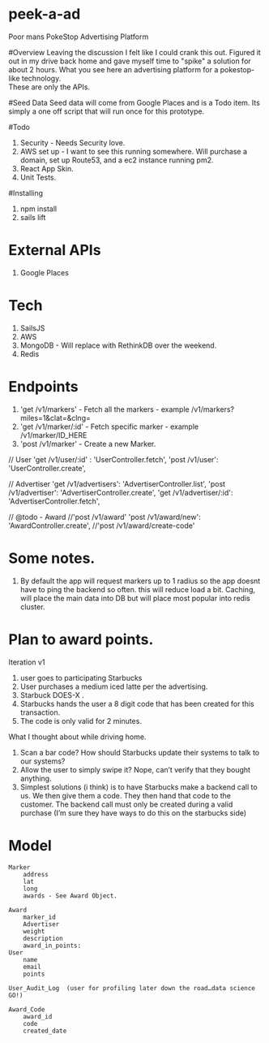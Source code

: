 # peek-a-ad

Poor mans PokeStop Advertising Platform

#Overview
Leaving the discussion I felt like I could crank this out.  Figured it out in my drive back home and gave myself time to "spike" a solution for about 2 hours.  What you see here an advertising platform for a pokestop-like technology.  
These are only the APIs.

#Seed Data
Seed data will come from Google Places and is a Todo item.  Its simply a one off script that will run once for this prototype.

#Todo
1. Security - Needs Security love.
2. AWS set up - I want to see this running somewhere.  Will purchase a domain, set up Route53, and a ec2 instance running pm2.
3. React App Skin.
4. Unit Tests.

#Installing
1. npm install
2. sails lift

# External APIs
1. Google Places

# Tech
1. SailsJS
1. AWS
1. MongoDB - Will replace with RethinkDB over the weekend.
1. Redis

# Endpoints
1. 'get /v1/markers' - Fetch all the markers - example /v1/markers?miles=1&clat=&clng=
2. 'get /v1/marker/:id' - Fetch specific marker - example /v1/marker/ID_HERE
3. 'post /v1/marker' - Create a new Marker.

  // User
  'get /v1/user/:id' : 'UserController.fetch',
  'post /v1/user': 'UserController.create',

  // Advertiser
  'get /v1/advertisers': 'AdvertiserController.list',
  'post /v1/advertiser': 'AdvertiserController.create',
  'get /v1/advertiser/:id': 'AdvertiserController.fetch',

  // @todo - Award
  //'post /v1/award'
  'post /v1/award/new': 'AwardController.create',
  //'post /v1/award/create-code'


# Some notes.
1. By default the app will request markers up to 1 radius so the app doesnt have to ping the backend so often.  this will reduce load a bit. Caching, will place the main data into DB but will place most popular into redis cluster.

# Plan to award points.
Iteration v1 
1.  user goes to participating Starbucks
2.  User purchases a medium iced latte per the advertising.
3.  Starbuck DOES-X .
4.  Starbucks hands the user a 8 digit code that has been created for this transaction.
5.  The code is only valid for 2 minutes.

What I thought about while driving home.
1.  Scan a bar code?  How should Starbucks update their systems to talk to our systems?
2.  Allow the user to simply swipe it?  Nope, can’t verify that they bought anything.
3.  Simplest solutions (i think) is to have Starbucks make a backend call to us.  We then give them a code.  They then hand that code to the customer.   The backend call must only be created during a valid purchase (I’m sure they have ways to do this on the starbucks side)


# Model
	Marker
		address
		lat
		long
		awards - See Award Object.

	Award
		marker_id
		Advertiser
		weight
		description
		award_in_points:
	User
		name
		email
		points

	User_Audit_Log  (user for profiling later down the road…data science GO!)

	Award_Code
		award_id
		code
		created_date


